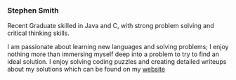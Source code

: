 ### Stephen Smith

Recent Graduate skilled in Java and C, with strong problem solving and critical thinking skills. 

I am passionate about learning new languages and solving problems; I enjoy nothing more than immersing myself deep into a problem to try to find an ideal solution. I enjoy solving coding puzzles and creating detailed writeups about my solutions which can be found on my [website](https://sasmith.ca)
<!--
**stephen-a-smith/stephen-a-smith** is a ✨ _special_ ✨ repository because its `README.md` (this file) appears on your GitHub profile.

Here are some ideas to get you started:

- 🔭 I’m currently working on ...
- 🌱 I’m currently learning ...
- 👯 I’m looking to collaborate on ...
- 🤔 I’m looking for help with ...
- 💬 Ask me about ...
- 📫 How to reach me: ...
- 😄 Pronouns: ...
- ⚡ Fun fact: ...
-->
